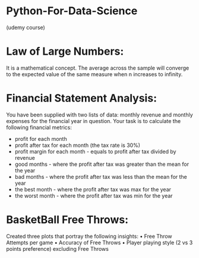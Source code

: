 # Python-For-Data-Science
(udemy course)

Law of Large Numbers:
=====================
It is a mathematical concept. The average across the sample will converge to the expected value of the same measure when n increases to infinity.

Financial Statement Analysis:
==============================
You have been supplied with two lists of data: monthly revenue and monthly expenses for the financial year in question. Your task is to calculate the following
financial metrics:
- profit for each month
- profit after tax for each month (the tax rate is 30%)
- profit margin for each month - equals to profit after tax divided by revenue
- good months - where the profit after tax was greater than the mean for the year
- bad months - where the profit after tax was less than the mean for the year
- the best month - where the profit after tax was max for the year
- the worst month - where the profit after tax was min for the year

BasketBall Free Throws:
=======================
Created three plots that portray the following insights:
• Free Throw Attempts per game
• Accuracy of Free Throws
• Player playing style (2 vs 3 points preference) excluding Free Throws

